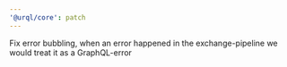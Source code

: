```yaml
---
'@urql/core': patch
---
```


Fix error bubbling, when an error happened in the exchange-pipeline we would treat it as a GraphQL-error
